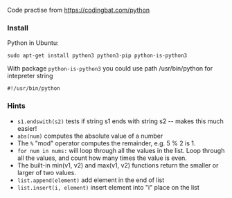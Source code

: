 Code practise from https://codingbat.com/python

### Install 
Python in Ubuntu:
```
sudo apt-get install python3 python3-pip python-is-python3
```

With package `python-is-python3` you could use path /usr/bin/python for intepreter string
```
#!/usr/bin/python
```

### Hints

- `s1.endswith(s2)` tests if string s1 ends with string s2 -- makes this much easier!
- `abs(num)` computes the absolute value of a number
- The `%` "mod" operator computes the remainder, e.g. 5 % 2 is 1.
- `for num in nums:` will loop through all the values in the list. Loop through all the values, and count how many times the value is even.
- The built-in min(v1, v2) and max(v1, v2) functions return the smaller or larger of two values.
- `list.append(element)` add element in the end of list
- `list.insert(i, element)` insert element into "i" place on the list